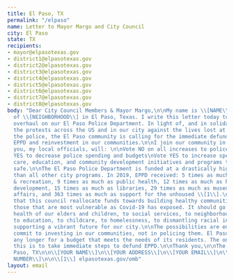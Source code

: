 ```yaml
---
title: El Paso, TX
permalink: "/elpaso"
name: Letter to Mayor Margo and City Council
city: El Paso
state: TX
recipients:
- mayor@elpasotexas.gov
- district1@elpasotexas.gov
- district2@elpasotexas.gov
- district3@elpasotexas.gov
- district4@elpasotexas.gov
- district5@elpasotexas.gov
- district6@elpasotexas.gov
- district7@elpasotexas.gov
- district8@elpasotexas.gov
body: "Dear City Council Members & Mayor Margo,\n\nMy name is \\[NAME\\]. I am a resident
  of \\[NEIGHBORHOOD\\] in El Paso, Texas. I write this letter today to demand a complete
  overhaul on our El Paso Police Department. In light of, and in solidarity with,
  the protests across the US and in our city against the lives lost at the hands of
  the police, the El Paso community is calling for the immediate defunding of the
  EPPD and reinvestment in our communities.\n\nI join our community in demanding that
  you, my local officials, will: \n\nVote NO on all increases to police budgets\nVote
  YES to decrease police spending and budgets\nVote YES to increase spending on health
  care, education, and community development initiatives and programs that keep up
  safe.\n\nThe El Paso Police Department is funded at a drastically higher amount
  than all other city programs. In 2019, EPPD received: 5 times as much than parks
  & recreation, 9 times as much as public health, 12 times as much as human and community
  development, 15 times as much as libraries, 29 times as much as museum and cultural
  affairs, and 363 times as much as support for the unhoused \\[1\\].\n\nI demand
  that this council reallocate funds towards building healthy communities, especially
  those that are most vulnerable as Covid-19 has exposed. It should go towards the
  health of our elders and children, to social services, to neighborhood infrastructure,
  to education, to childcare, to homelessness, to dismantling racial inequality, to
  supporting a vibrant future for our city.\n\nThe possibilities are endless if you
  commit to investing in our communities, not in policing them. El Paso cannot wait
  any longer for a budget that meets the needs of its residents. The only way to achieve
  this is to take immediate steps to defund EPPD.\n\nThank you,\n\nThe People of El
  Paso, TX\n\n\\[YOUR NAME\\]\n\\[YOUR ADDRESS\\]\n\\[YOUR EMAIL\\]\n\\[YOUR PHONE
  NUMBER\\]\n\n\\[1\\] elpasotexas.gov/omb"
layout: email
---
```


